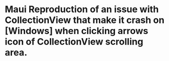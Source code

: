# Maui Reproduction of an issue with CollectionView that make it crash on [Windows] when clicking arrows icon of CollectionView scrolling area.
